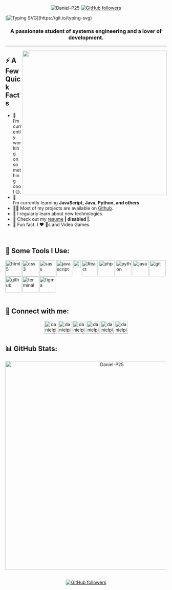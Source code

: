<div align="center"> 

<img src="https://komarev.com/ghpvc/?username=Daniel-P25" alt="Daniel-P25"/>      [![GitHub followers](https://img.shields.io/github/followers/Daniel-P25.svg?style=social&label=Follow)](https://github.com/Daniel-P25?tab=followers)
</div>
  
[![Typing SVG](https://readme-typing-svg.herokuapp.com?size=35&color=04C9F7&center=true&vCenter=true&width=650&height=40&lines=Hey+There+%F0%9F%91%8B%2C+I'm+Daniel+Pinto..!)](https://git.io/typing-svg)
<h3 align="center">A passionate student of systems engineering and a lover of development.</h3>

-------------

<img align="right" src="https://github.com/arshsahzad/arshsahzad/blob/master/assets/gifs/developer.gif" width="450px">
<h2>⚡️ A Few Quick Facts</h2>
<ul>
<li>🔭 I’m currently working on something cool 😉.</li>
<li>🌱 I’m currently learning <strong>JavaScript, Java, Python, and others</strong>.</li>
<li>👨‍💻 Most of my projects are available on <a href="https://github.com/Daniel-P25">Github</a>.</li>
<li>📝 I regularly learn about new technologies.</li>
<li>📙 Check out my <a href="github.com/Daniel-P25">resume</a> <strong>| disabled |</strong>.</li>
<li>🎉 Fun fact:  I ❤️ 🐶s and Video Games.</li>
</ul>

</br>

<h2>🚀 Some Tools I Use:</h2>
<div align="rigth"> 
<a href="https://developer.mozilla.org/en-US/docs/Web/HTM" target="_blank" > 
  <img align="left" src="https://img.icons8.com/color/240/000000/html-5.png" alt="html5" width="50px"/> 
</a>
<a href="https://developer.mozilla.org/en-US/docs/Web/CSS" target="_blank"> 
  <img align="left" src="https://img.icons8.com/color/240/000000/css3.png" alt="css3" width="50px"/> 
</a>
<a href="https://sass-lang.com/" target="_blank"> 
  <img align="left" src="https://img.icons8.com/color/240/000000/sass.png" alt="sass" width="50px"/> 
</a>
<a href="https://developer.mozilla.org/en-US/docs/Web/JavaScript" target="_blank"> 
  <img align="left" src="https://img.icons8.com/color/240/000000/javascript.png" alt="javascript" width="50px"/> 
</a> 
<a href="https://gulpjs.com/" target="_blank"> 
  <img align="left" src="https://raw.githubusercontent.com/gulpjs/artwork/master/gulp-2x.png" alt="gulpjs" width="24px"/> 
</a>
<a href="https://reactjs.org/" target="_blank"> 
  <img align="left" alt="React" height ="50px" src="https://raw.githubusercontent.com/rahul-jha98/github_readme_icons/main/language_and_tools/square/react/react.svg"></a>
<a href="hhttps://www.php.net/manual/es/intro-whatis.php" target="_blank"> 
  <img align="left" src="https://img.icons8.com/officel/160/null/php-logo.png" alt="php" width="50px"/> 
</a> 
<a href="https://www.python.org/" target="_blank"> 
  <img align="left" src="https://img.icons8.com/color/240/000000/python.png" alt="python" width="50px"/> 
</a> 
<a href="https://docs.oracle.com/en/java/" target="_blank"> 
  <img align="left" src="https://img.icons8.com/color/240/000000/java-coffee-cup-logo.png" alt="java" width="50px"/> 
</a> 
  
<a href="https://git-scm.com/" target="_blank"> 
  <img align="left" src="https://img.icons8.com/color/240/000000/git.png" alt="git" width="50px"/> 
</a> 
<a href="https://es.wikipedia.org/wiki/GitHub" target="_blank"> 
  <img align="left" src="https://img.icons8.com/ios-glyphs/240/000000/github.png" alt="github" width="50px"/> 
</a> 
<a href="https://docs.microsoft.com/en-us/windows/terminal/" target="_blank"> 
  <img align="left" src="https://img.icons8.com/officel/80/null/console.png" alt="terminal" width="50px"/> 
</a> 
<a href="https://www.figma.com/" target="_blank"> 
  <img src="https://raw.githubusercontent.com/rahul-jha98/github_readme_icons/main/language_and_tools/square/figma/figma.svg" alt="figma" height='50px'/> </a>
</div>

<br>
 
<h2>📲 Connect with me:</h2>
<div align="center">

[<img alt="danielpinto | LinkedIn" width="40px" src="https://cdn.jsdelivr.net/npm/simple-icons@v3/icons/linkedin.svg" />](https://www.linkedin.com/in/daniel-mauricio-pinto-5b6031248/)
[<img alt="danielpinto | Twitter" width="40px" src="https://cdn.jsdelivr.net/npm/simple-icons@v3/icons/twitter.svg" />](https://twitter.com/DanielP_2525)
[<img alt="danielpinto | GitHub" width="40px" src="https://cdn.jsdelivr.net/npm/simple-icons@v3/icons/github.svg" />](https://github.com/Daniel-P25)
[<img alt="danielpinto | Instagram" width="40px" src="https://cdn.jsdelivr.net/npm/simple-icons@v3/icons/instagram.svg" />](https://www.instagram.com/daniel_mpinto/)
[<img alt="danielpinto | Facebook" width="40px" src="https://cdn.jsdelivr.net/npm/simple-icons@v3/icons/facebook.svg" />](https://www.facebook.com/profile.php?id=100052806528844)
[<img alt="danielpinto | Telegram" width="40px" src="https://cdn.jsdelivr.net/npm/simple-icons@v3/icons/telegram.svg" />](https://t.me/DanielPinto_25)
</div>

<h2>📊 GitHub Stats:</h2>
<div align="center">
<img width="650px" src="https://github-readme-stats.vercel.app/api?username=Daniel-P25&show_icons=true&count_private=true" alt="Daniel-P25" />
</div>
</br>
<div align="center"> 

[![GitHub followers](https://img.shields.io/github/followers/Daniel-P25.svg?style=social&label=Follow)](https://github.com/Daniel-P25?tab=followers)
</div>
